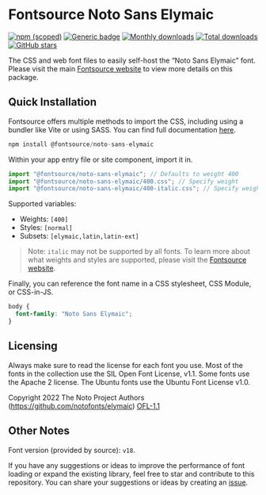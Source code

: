 # Fontsource Noto Sans Elymaic

[![npm (scoped)](https://img.shields.io/npm/v/@fontsource/noto-sans-elymaic?color=brightgreen)](https://www.npmjs.com/package/@fontsource/noto-sans-elymaic) [![Generic badge](https://img.shields.io/badge/fontsource-passing-brightgreen)](https://github.com/fontsource/fontsource) [![Monthly downloads](https://badgen.net/npm/dm/@fontsource/noto-sans-elymaic)](https://github.com/fontsource/fontsource) [![Total downloads](https://badgen.net/npm/dt/@fontsource/noto-sans-elymaic)](https://github.com/fontsource/fontsource) [![GitHub stars](https://img.shields.io/github/stars/fontsource/fontsource.svg?style=social&label=Star)](https://github.com/fontsource/fontsource/stargazers)

The CSS and web font files to easily self-host the “Noto Sans Elymaic” font. Please visit the main [Fontsource website](https://fontsource.org/fonts/noto-sans-elymaic) to view more details on this package.

## Quick Installation

Fontsource offers multiple methods to import the CSS, including using a bundler like Vite or using SASS. You can find full documentation [here](https://fontsource.org/docs/getting-started/introduction).

```javascript
npm install @fontsource/noto-sans-elymaic
```

Within your app entry file or site component, import it in.

```javascript
import "@fontsource/noto-sans-elymaic"; // Defaults to weight 400
import "@fontsource/noto-sans-elymaic/400.css"; // Specify weight
import "@fontsource/noto-sans-elymaic/400-italic.css"; // Specify weight and style
```

Supported variables:
- Weights: `[400]`
- Styles: `[normal]`
- Subsets: `[elymaic,latin,latin-ext]`

> Note: `italic` may not be supported by all fonts. To learn more about what weights and styles are supported, please visit the [Fontsource website](https://fontsource.org/fonts/noto-sans-elymaic).

Finally, you can reference the font name in a CSS stylesheet, CSS Module, or CSS-in-JS.

```css
body {
  font-family: "Noto Sans Elymaic";
}
```

## Licensing
Always make sure to read the license for each font you use. Most of the fonts in the collection use the SIL Open Font License, v1.1. Some fonts use the Apache 2 license. The Ubuntu fonts use the Ubuntu Font License v1.0.

Copyright 2022 The Noto Project Authors (https://github.com/notofonts/elymaic)
[OFL-1.1](https://openfontlicense.org)

## Other Notes
Font version (provided by source): `v18`.

If you have any suggestions or ideas to improve the performance of font loading or expand the existing library, feel free to star and contribute to this repository. You can share your suggestions or ideas by creating an [issue](https://github.com/fontsource/fontsource/issues).